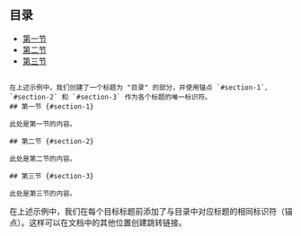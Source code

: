 ## 目录

- [第一节](#section-1)
- [第二节](#section-2)
- [第三节](#section-3)
```

在上述示例中，我们创建了一个标题为 "目录" 的部分，并使用锚点 `#section-1`、`#section-2` 和 `#section-3` 作为各个标题的唯一标识符。
## 第一节 {#section-1}

此处是第一节的内容。

## 第二节 {#section-2}

此处是第二节的内容。

## 第三节 {#section-3}

此处是第三节的内容。
```

在上述示例中，我们在每个目标标题前添加了与目录中对应标题的相同标识符（锚点）。这样可以在文档中的其他位置创建跳转链接。